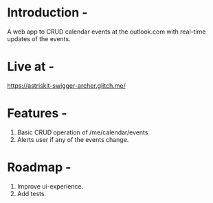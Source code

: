 # Introduction -

A web app to CRUD calendar events at the outlook.com with real-time updates of the events.

# Live at -

https://astriskit-swigger-archer.glitch.me/

# Features -

1. Basic CRUD operation of /me/calendar/events
2. Alerts user if any of the events change.

# Roadmap -

1. Improve ui-experience.
2. Add tests.
